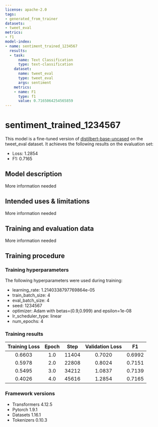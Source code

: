 ```yaml
---
license: apache-2.0
tags:
- generated_from_trainer
datasets:
- tweet_eval
metrics:
- f1
model-index:
- name: sentiment_trained_1234567
  results:
  - task:
      name: Text Classification
      type: text-classification
    dataset:
      name: tweet_eval
      type: tweet_eval
      args: sentiment
    metrics:
    - name: F1
      type: f1
      value: 0.7165064254565859
---
```


<!-- This model card has been generated automatically according to the information the Trainer had access to. You
should probably proofread and complete it, then remove this comment. -->

# sentiment_trained_1234567

This model is a fine-tuned version of [distilbert-base-uncased](https://huggingface.co/distilbert-base-uncased) on the tweet_eval dataset.
It achieves the following results on the evaluation set:
- Loss: 1.2854
- F1: 0.7165

## Model description

More information needed

## Intended uses & limitations

More information needed

## Training and evaluation data

More information needed

## Training procedure

### Training hyperparameters

The following hyperparameters were used during training:
- learning_rate: 1.2140338797769864e-05
- train_batch_size: 4
- eval_batch_size: 4
- seed: 1234567
- optimizer: Adam with betas=(0.9,0.999) and epsilon=1e-08
- lr_scheduler_type: linear
- num_epochs: 4

### Training results

| Training Loss | Epoch | Step  | Validation Loss | F1     |
|:-------------:|:-----:|:-----:|:---------------:|:------:|
| 0.6603        | 1.0   | 11404 | 0.7020          | 0.6992 |
| 0.5978        | 2.0   | 22808 | 0.8024          | 0.7151 |
| 0.5495        | 3.0   | 34212 | 1.0837          | 0.7139 |
| 0.4026        | 4.0   | 45616 | 1.2854          | 0.7165 |


### Framework versions

- Transformers 4.12.5
- Pytorch 1.9.1
- Datasets 1.16.1
- Tokenizers 0.10.3
